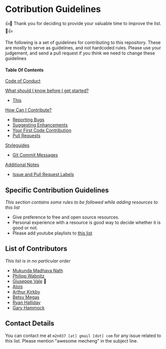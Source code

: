 # Cotribution Guidelines
:+1::tada: Thank you for deciding to provide your valuable time to improve the list. :tada::+1:

The following is a set of guidelines for contributing to this repository. These are mostly to serve as guidelines, and not hardcoded rules. Please use your judgement, and send a pull request if you think we need to change these guidelines

#### Table Of Contents

[Code of Conduct](#code-of-conduct)

[What should I know before I get started?](#what-should-i-know-before-i-get-started)
  * [This](#atom-and-packages)
 
[How Can I Contribute?](#how-can-i-contribute)
  * [Reporting Bugs](#reporting-bugs)
  * [Suggesting Enhancements](#suggesting-enhancements)
  * [Your First Code Contribution](#your-first-code-contribution)
  * [Pull Requests](#pull-requests)

[Styleguides](#styleguides)
  * [Git Commit Messages](#git-commit-messages)

[Additional Notes](#additional-notes)
  * [Issue and Pull Request Labels](#issue-and-pull-request-labels)


## Specific Contribution Guidelines
_This section contains some rules to be followed while adding resources to this list_
* Give preference to free and open source resources.
* Personal experience with a resource is good way to decide whether it is good or not.
* Please add youtube playlists to [this list](https://github.com/m2n037/awesome-mecheng/blob/master/youtube-playlists.md)

## List of Contributors
*This list is in no particular order*
- [Mukunda Madhava Nath](https://github.com/m2n037)
- [Philipp Wabnitz](https://github.com/pwab)
- [Giuseppe Vale](https://github.com/Clockmaker) :tada:
- [Alois](https://github.com/aloisdg)
- [Arthur Kirkby](https://github.com/akirkby)
- [Betsy Megas](https://github.com/BMegas)
- [Ryan Halliday](https://github.com/ry167)
- [Gary Hammock](https://github.com/ghammock)

## Contact Details
You can contact me at ``` m2n037 [at] gmail [dot] com ``` for any issue related to this list. Please mention "awesome mecheng" in the subject line.
